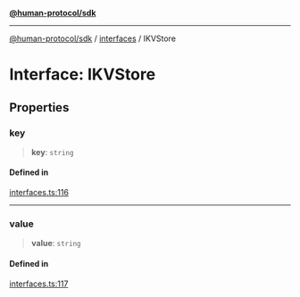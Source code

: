 [**@human-protocol/sdk**](../../README.md)

***

[@human-protocol/sdk](../../modules.md) / [interfaces](../README.md) / IKVStore

# Interface: IKVStore

## Properties

### key

> **key**: `string`

#### Defined in

[interfaces.ts:116](https://github.com/humanprotocol/human-protocol/blob/a1e2a06b28417189ba5afdeeabc4d8c772bbd90b/packages/sdk/typescript/human-protocol-sdk/src/interfaces.ts#L116)

***

### value

> **value**: `string`

#### Defined in

[interfaces.ts:117](https://github.com/humanprotocol/human-protocol/blob/a1e2a06b28417189ba5afdeeabc4d8c772bbd90b/packages/sdk/typescript/human-protocol-sdk/src/interfaces.ts#L117)
